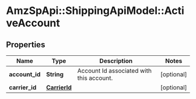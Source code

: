 # AmzSpApi::ShippingApiModel::ActiveAccount

## Properties
Name | Type | Description | Notes
------------ | ------------- | ------------- | -------------
**account_id** | **String** | Account Id associated with this account. | [optional] 
**carrier_id** | [**CarrierId**](CarrierId.md) |  | [optional] 

